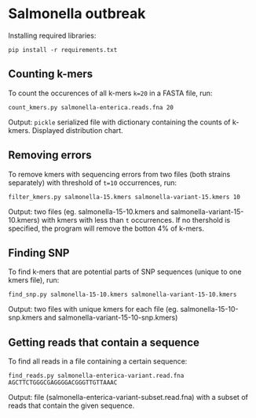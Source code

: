 # Salmonella outbreak


Installing required libraries:

```
pip install -r requirements.txt
```

## Counting k-mers

To count the occurences of all k-mers `k=20` in a FASTA file, run:
``` 
count_kmers.py salmonella-enterica.reads.fna 20
```
Output: ```pickle``` serialized file with dictionary containing the counts of k-kmers. Displayed distribution chart.

## Removing errors

To remove kmers with sequencing errors from two files (both strains separately) with threshold of `t=10` occurrences, run:
```
filter_kmers.py salmonella-15.kmers salmonella-variant-15.kmers 10
```
Output: two files (eg. salmonella-15-10.kmers and salmonella-variant-15-10.kmers) with kmers with less than `t` occurrences. If no thershold is specified, the program will remove the botton 4% of k-mers.


## Finding SNP

To find k-mers that are potential parts of SNP sequences (unique to one kmers file), run:

```
find_snp.py salmonella-15-10.kmers salmonella-variant-15-10.kmers
```
Output: two files with unique kmers for each file (eg. salmonella-15-10-snp.kmers and salmonella-variant-15-10-snp.kmers)

## Getting reads that contain a sequence

To find all reads in a file containing a certain sequence:

```
find_reads.py salmonella-enterica-variant.read.fna AGCTTCTGGGCGAGGGGACGGGTTGTTAAAC
```

Output: file (salmonella-enterica-variant-subset.read.fna) with a subset of reads that contain the given sequence.